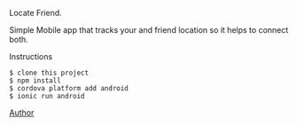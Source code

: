 Locate Friend.

Simple Mobile app that tracks your and friend location so it helps to connect both.


Instructions
```
$ clone this project
$ npm install
$ cordova platform add android
$ ionic run android
```


[Author](https://www.shahnashok.com/)
